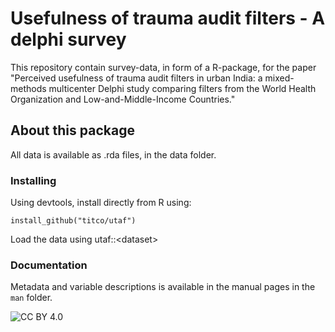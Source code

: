 
# Usefulness of trauma audit filters - A delphi survey

This repository contain survey-data, in form of a R-package, for the
paper "Perceived usefulness of trauma audit filters in urban India: a
mixed-methods multicenter Delphi study comparing filters from the World
Health Organization and Low-and-Middle-Income Countries."

## About this package

All data is available as .rda files, in the data folder.

### Installing

Using devtools, install directly from R using:

`install_github("titco/utaf")`

Load the data using utaf::\<dataset\>

### Documentation

Metadata and variable descriptions is available in the manual pages in
the `man` folder.

<!-- badges: start -->

![CC BY
4.0](https://img.shields.io/badge/License-CC%20BY%204.0-blue.svg)

<!-- badges: end -->
